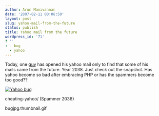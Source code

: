 ```yaml
---
author: Arun Manivannan
date: '2007-02-11 00:08:50'
layout: post
slug: yahoo-mail-from-the-future
status: publish
title: Yahoo mail from the future
wordpress_id: '71'
? ''
: - bug
  - yahoo
---
```


Today, one [guy][1] has opened his yahoo mail only to find that some of his
mails came from the future. Year 2038. Just check out the snapshot. Has yahoo
become so bad after embracing PHP or has the spammers become too good??

[![Yahoo bug][2]][3]

   [1]: http://www.indiculture.com/fashion/2007/02/10/tricky-spammers-
cheating-yahoo/ (Spammer 2038)

   [2]: http://www.arunma.com/wp-content/uploads/2007/02/yahoo-
bugjpg.thumbnail.gif

   [3]: http://www.arunma.com/wp-content/uploads/2007/02/yahoo-bugjpg.gif
(Yahoo bug)


